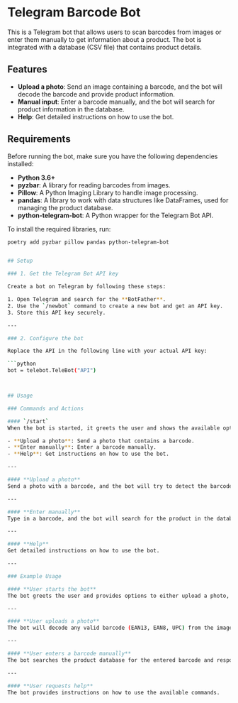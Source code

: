 # Telegram Barcode Bot

This is a Telegram bot that allows users to scan barcodes from images or enter them manually to get information about a product. The bot is integrated with a database (CSV file) that contains product details.

## Features

- **Upload a photo**: Send an image containing a barcode, and the bot will decode the barcode and provide product information.
- **Manual input**: Enter a barcode manually, and the bot will search for product information in the database.
- **Help**: Get detailed instructions on how to use the bot.

## Requirements

Before running the bot, make sure you have the following dependencies installed:

- **Python 3.6+**
- **pyzbar**: A library for reading barcodes from images.
- **Pillow**: A Python Imaging Library to handle image processing.
- **pandas**: A library to work with data structures like DataFrames, used for managing the product database.
- **python-telegram-bot**: A Python wrapper for the Telegram Bot API.

To install the required libraries, run:

```bash
poetry add pyzbar pillow pandas python-telegram-bot


## Setup

### 1. Get the Telegram Bot API key

Create a bot on Telegram by following these steps:

1. Open Telegram and search for the **BotFather**.
2. Use the `/newbot` command to create a new bot and get an API key.
3. Store this API key securely.

---

### 2. Configure the bot

Replace the API in the following line with your actual API key:

```python
bot = telebot.TeleBot("API")



## Usage

### Commands and Actions

#### `/start`
When the bot is started, it greets the user and shows the available options:

- **Upload a photo**: Send a photo that contains a barcode.
- **Enter manually**: Enter a barcode manually.
- **Help**: Get instructions on how to use the bot.

---

#### **Upload a photo**  
Send a photo with a barcode, and the bot will try to detect the barcode and search for the product in the database.

---

#### **Enter manually**  
Type in a barcode, and the bot will search for the product in the database.

---

#### **Help**  
Get detailed instructions on how to use the bot.

---

### Example Usage

#### **User starts the bot**  
The bot greets the user and provides options to either upload a photo, enter a barcode manually, or request help.

---

#### **User uploads a photo**  
The bot will decode any valid barcode (EAN13, EAN8, UPC) from the image and look for the product in the database. If found, it returns the product name.

---

#### **User enters a barcode manually**  
The bot searches the product database for the entered barcode and responds with the product information.

---

#### **User requests help**  
The bot provides instructions on how to use the available commands.
